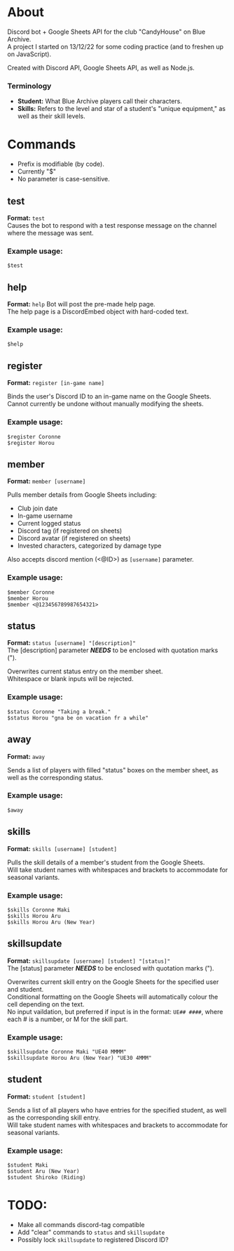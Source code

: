 # About
Discord bot + Google Sheets API for the club "CandyHouse" on Blue Archive.  
A project I started on 13/12/22 for some coding practice (and to freshen up on JavaScript).  
  
Created with Discord API, Google Sheets API, as well as Node.js.

### Terminology
+ **Student:** What Blue Archive players call their characters.  
+ **Skills:** Refers to the level and star of a student's "unique equipment," as well as their skill levels.


# Commands
* Prefix is modifiable (by code).  
* Currently "$"  
* No parameter is case-sensitive.  


## test  
**Format:** `test`  
Causes the bot to respond with a test response message on the channel where the message was sent.  
### Example usage:  
```
$test
```

## help  
**Format:** `help`
Bot will post the pre-made help page.  
The help page is a DiscordEmbed object with hard-coded text.  
### Example usage:  
```
$help
```

## register  
**Format:** `register [in-game name]`  
  
Binds the user's Discord ID to an in-game name on the Google Sheets.  
Cannot currently be undone without manually modifying the sheets.  
### Example usage:  
```
$register Coronne  
$register Horou  
```

## member  
**Format:** `member [username]`  
  
Pulls member details from Google Sheets including:
- Club join date
- In-game username
- Current logged status
- Discord tag (if registered on sheets)  
- Discord avatar (if registered on sheets)
- Invested characters, categorized by damage type  

Also accepts discord mention (<@ID>) as `[username]` parameter.  
### Example usage:
```
$member Coronne
$member Horou
$member <@123456789987654321>
```

## status  
**Format:** `status [username] "[description]"`  
The [description] parameter ***NEEDS*** to be enclosed with quotation marks (").  
  
Overwrites current status entry on the member sheet.  
Whitespace or blank inputs will be rejected.  
### Example usage:  
```
$status Coronne "Taking a break."
$status Horou "gna be on vacation fr a while"
```

## away  
**Format:** `away`  
  
Sends a list of players with filled "status" boxes on the member sheet, as well as the corresponding status.  
### Example usage:  
```
$away
```

## skills  
**Format:** `skills [username] [student]`  
  
Pulls the skill details of a member's student from the Google Sheets.  
Will take student names with whitespaces and brackets to accommodate for seasonal variants.
### Example usage:  
```
$skills Coronne Maki
$skills Horou Aru
$skills Horou Aru (New Year)
```

## skillsupdate  
**Format:** `skillsupdate [username] [student] "[status]"`  
The [status] parameter ***NEEDS*** to be enclosed with quotation marks (").  
  
Overwrites current skill entry on the Google Sheets for the specified user and student.  
Conditional formatting on the Google Sheets will automatically colour the cell depending on the text.  
No input vaildation, but preferred if input is in the format: `UE## ####`, where each # is a number, or M for the skill part.
### Example usage:  
```
$skillsupdate Coronne Maki "UE40 MMMM"
$skillsupdate Horou Aru (New Year) "UE30 4MMM"
```  

## student  
**Format:** `student [student]`  
  
Sends a list of all players who have entries for the specified student, as well as the corresponding skill entry.  
Will take student names with whitespaces and brackets to accommodate for seasonal variants.  
### Example usage:
```
$student Maki
$student Aru (New Year)
$student Shiroko (Riding)
```


# TODO:
- Make all commands discord-tag compatible
- Add "clear" commands to `status` and `skillsupdate`
- Possibly lock `skillsupdate` to registered Discord ID?
